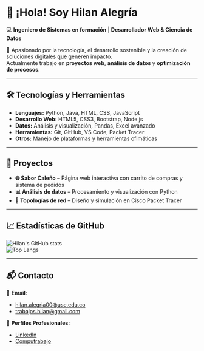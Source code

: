 # 👋 ¡Hola! Soy Hilan Alegría  

💻 **Ingeniero de Sistemas en formación** | **Desarrollador Web & Ciencia de Datos**  

🎯 Apasionado por la tecnología, el desarrollo sostenible y la creación de soluciones digitales que generen impacto.  
Actualmente trabajo en **proyectos web**, **análisis de datos** y **optimización de procesos**.

---

## 🛠 Tecnologías y Herramientas
- **Lenguajes:** Python, Java, HTML, CSS, JavaScript  
- **Desarrollo Web:** HTML5, CSS3, Bootstrap, Node.js  
- **Datos:** Análisis y visualización, Pandas, Excel avanzado  
- **Herramientas:** Git, GitHub, VS Code, Packet Tracer  
- **Otros:** Manejo de plataformas y herramientas ofimáticas  

---

## 📂 Proyectos
- **🌐 Sabor Caleño** – Página web interactiva con carrito de compras y sistema de pedidos  
- **📊 Análisis de datos** – Procesamiento y visualización con Python  
- **📡 Topologías de red** – Diseño y simulación en Cisco Packet Tracer  

---

## 📈 Estadísticas de GitHub
![Hilan's GitHub stats](https://github-readme-stats.vercel.app/api?username=hilanalegria&show_icons=true&theme=tokyonight)  
![Top Langs](https://github-readme-stats.vercel.app/api/top-langs/?username=hilanalegria&layout=compact&theme=tokyonight)  

---

## 📬 Contacto
📧 **Email:**  
- hilan.alegria00@usc.edu.co  
- trabajos.hilan@gmail.com  

🔗 **Perfiles Profesionales:**  
- [LinkedIn](https://www.linkedin.com/in/hilan-alegria-yate-07063629a)  
- [Computrabajo](https://candidato.co.computrabajo.com/candidate/home)  
